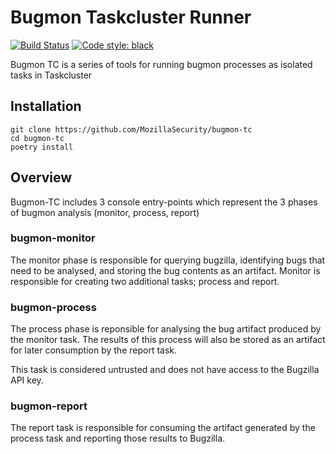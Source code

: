 # Bugmon Taskcluster Runner
[![Build Status](https://travis-ci.org/MozillaSecurity/bugmon-tc.svg?branch=master)](https://travis-ci.org/MozillaSecurity/bugmon-tc)
[![Code style: black](https://img.shields.io/badge/code%20style-black-000000.svg)](https://github.com/psf/black)

Bugmon TC is a series of tools for running bugmon processes as isolated tasks in Taskcluster

## Installation
```shell script
git clone https://github.com/MozillaSecurity/bugmon-tc
cd bugmon-tc
poetry install
```

## Overview
Bugmon-TC includes 3 console entry-points which represent the 3 phases of bugmon analysis (monitor, process, report)

### bugmon-monitor
The monitor phase is responsible for querying bugzilla, identifying bugs that need to be analysed, and storing the bug contents as an artifact.  Monitor is responsible for creating two additional tasks; process and report.

### bugmon-process
The process phase is reponsible for analysing the bug artifact produced by the monitor task.  The results of this process will also be stored as an artifact for later consumption by the report task.  

This task is considered untrusted and does not have access to the Bugzilla API key.

### bugmon-report
The report task is responsible for consuming the artifact generated by the process task and reporting those results to Bugzilla.